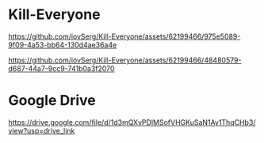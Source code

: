 # Kill-Everyone

https://github.com/iovSerg/Kill-Everyone/assets/62199466/975e5089-9f09-4a53-bb64-130d4ae36a4e



https://github.com/iovSerg/Kill-Everyone/assets/62199466/48480579-d687-44a7-9cc9-741b0a3f2070


# Google Drive
https://drive.google.com/file/d/1d3mQXvPDlMSofVHGKuSaN1Ay1ThqCHb3/view?usp=drive_link
